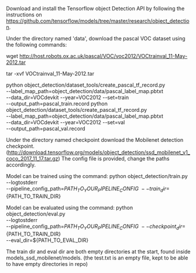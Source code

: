 
Download and install the Tensorflow object Detection API by following the instructions on https://github.com/tensorflow/models/tree/master/research/object_detection.

Under the directory named 'data', download the pascal VOC dataset using the following commands:

wget http://host.robots.ox.ac.uk/pascal/VOC/voc2012/VOCtrainval_11-May-2012.tar

tar -xvf VOCtrainval_11-May-2012.tar

python object_detection/dataset_tools/create_pascal_tf_record.py \
    --label_map_path=object_detection/data/pascal_label_map.pbtxt \
    --data_dir=VOCdevkit --year=VOC2012 --set=train \
    --output_path=pascal_train.record
python object_detection/dataset_tools/create_pascal_tf_record.py \
    --label_map_path=object_detection/data/pascal_label_map.pbtxt \
    --data_dir=VOCdevkit --year=VOC2012 --set=val \
    --output_path=pascal_val.record

Under the directory named checkpoint download the Mobilenet detection checkpoint. (http://download.tensorflow.org/models/object_detection/ssd_mobilenet_v1_coco_2017_11_17.tar.gz)
The config file is provided, change the paths accordingly.

Model can be trained using the command:
python object_detection/train.py \
    --logtostderr \
    --pipeline_config_path=${PATH_TO_YOUR_PIPELINE_CONFIG} \
    --train_dir=${PATH_TO_TRAIN_DIR}

Model can be evaluated using the command:
python object_detection/eval.py \
    --logtostderr \
    --pipeline_config_path=${PATH_TO_YOUR_PIPELINE_CONFIG} \
    --checkpoint_dir=${PATH_TO_TRAIN_DIR} \
    --eval_dir=${PATH_TO_EVAL_DIR}


The train dir and eval dir are both empty directories at the start, found inside models_ssd_mobilenet/models. (the test.txt is an empty file, kept to be able to have empty directories in repo)
